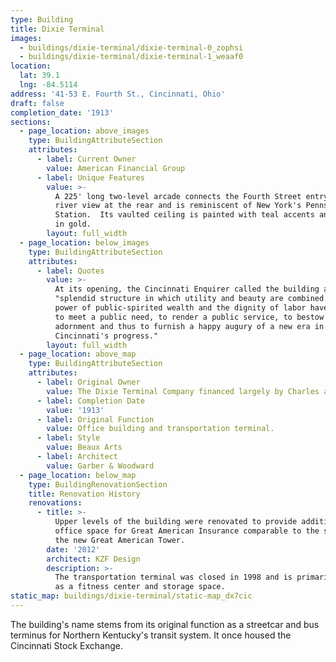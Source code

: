 ```yaml
---
type: Building
title: Dixie Terminal
images:
  - buildings/dixie-terminal/dixie-terminal-0_zophsi
  - buildings/dixie-terminal/dixie-terminal-1_weaaf0
location:
  lat: 39.1
  lng: -84.5114
address: '41-53 E. Fourth St., Cincinnati, Ohio'
draft: false
completion_date: '1913'
sections:
  - page_location: above_images
    type: BuildingAttributeSection
    attributes:
      - label: Current Owner
        value: American Financial Group
      - label: Unique Features
        value: >-
          A 225' long two-level arcade connects the Fourth Street entry to the
          river view at the rear and is reminiscent of New York's Pennsylvania
          Station.  Its vaulted ceiling is painted with teal accents and trimmed
          in gold.
        layout: full_width
  - page_location: below_images
    type: BuildingAttributeSection
    attributes:
      - label: Quotes
        value: >-
          At its opening, the Cincinnati Enquirer called the building a
          "splendid structure in which utility and beauty are combined.  The
          power of public-spirited wealth and the dignity of labor have united
          to meet a public need, to render a public service, to bestow a civic
          adornment and thus to furnish a happy augury of a new era in
          Cincinnati's progress."
        layout: full_width
  - page_location: above_map
    type: BuildingAttributeSection
    attributes:
      - label: Original Owner
        value: The Dixie Terminal Company financed largely by Charles and Robert Taft
      - label: Completion Date
        value: '1913'
      - label: Original Function
        value: Office building and transportation terminal.
      - label: Style
        value: Beaux Arts
      - label: Architect
        value: Garber & Woodward
  - page_location: below_map
    type: BuildingRenovationSection
    title: Renovation History
    renovations:
      - title: >-
          Upper levels of the building were renovated to provide additional
          office space for Great American Insurance comparable to the space in
          the new Great American Tower.
        date: '2012'
        architect: KZF Design
        description: >-
          The transportation terminal was closed in 1998 and is primarily used
          as a fitness center and storage space.
static_map: buildings/dixie-terminal/static-map_dx7cic
---
```


The building's name stems from its original function as a streetcar and bus terminus for Northern Kentucky's transit system. It once housed the Cincinnati Stock Exchange.
